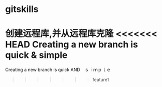 # gitskills
创建远程库,并从远程库克隆
<<<<<<< HEAD
Creating a new branch is quick & simple
=======
Creating a new branch is quick AND　ｓｉｍｐｌｅ
>>>>>>> feature1
